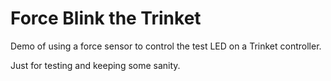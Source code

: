 Force Blink the Trinket
=============

Demo of using a force sensor to control the test LED on a Trinket controller.

Just for testing and keeping some sanity.
